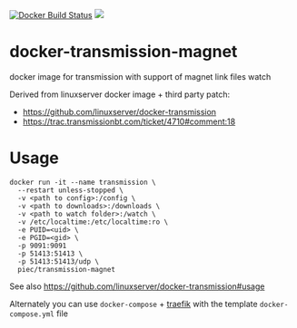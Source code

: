 [![Docker Build Status](https://img.shields.io/docker/build/piec/transmission-magnet.svg)](https://hub.docker.com/r/piec/transmission-magnet/)
[![](https://images.microbadger.com/badges/image/piec/transmission-magnet.svg)](https://microbadger.com/images/piec/transmission-magnet "Get your own image badge on microbadger.com")

# docker-transmission-magnet
docker image for transmission with support of magnet link files watch

Derived from linuxserver docker image + third party patch:
* https://github.com/linuxserver/docker-transmission
* https://trac.transmissionbt.com/ticket/4710#comment:18

# Usage

```
docker run -it --name transmission \
  --restart unless-stopped \
  -v <path to config>:/config \
  -v <path to downloads>:/downloads \
  -v <path to watch folder>:/watch \
  -v /etc/localtime:/etc/localtime:ro \
  -e PUID=<uid> \
  -e PGID=<gid> \
  -p 9091:9091
  -p 51413:51413 \
  -p 51413:51413/udp \
  piec/transmission-magnet
```
See also https://github.com/linuxserver/docker-transmission#usage

Alternately you can use `docker-compose` + [traefik](https://docs.traefik.io/) with the template `docker-compose.yml` file
